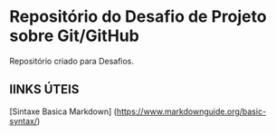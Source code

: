 # Repositório do Desafio de Projeto sobre Git/GitHub

Repositório criado para Desafios.

## lINKS ÚTEIS
[Sintaxe Basica Markdown] (https://www.markdownguide.org/basic-syntax/)
